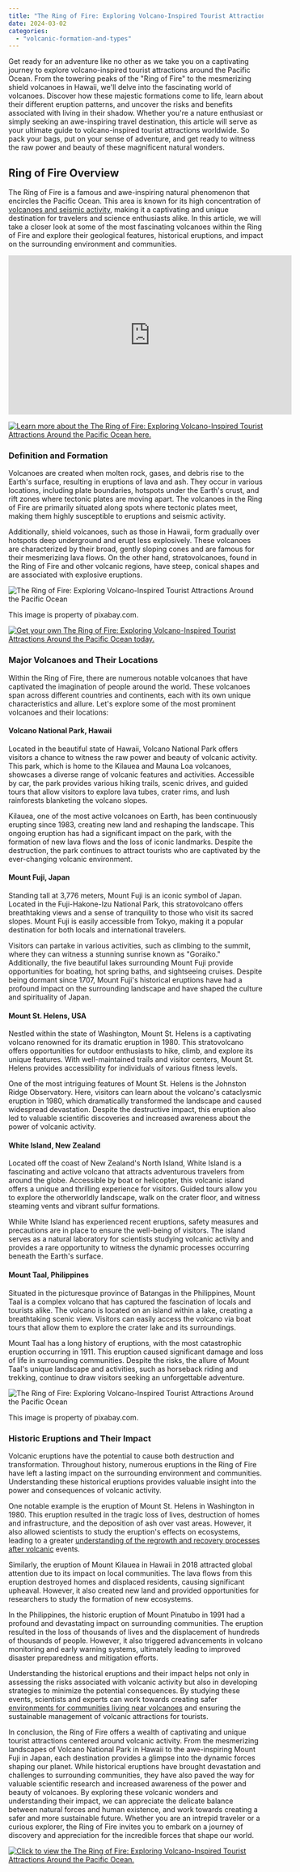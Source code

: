 ```yaml
---
title: "The Ring of Fire: Exploring Volcano-Inspired Tourist Attractions Around the Pacific Ocean"
date: 2024-03-02
categories: 
  - "volcanic-formation-and-types"
---
```


Get ready for an adventure like no other as we take you on a captivating journey to explore volcano-inspired tourist attractions around the Pacific Ocean. From the towering peaks of the "Ring of Fire" to the mesmerizing shield volcanoes in Hawaii, we'll delve into the fascinating world of volcanoes. Discover how these majestic formations come to life, learn about their different eruption patterns, and uncover the risks and benefits associated with living in their shadow. Whether you're a nature enthusiast or simply seeking an awe-inspiring travel destination, this article will serve as your ultimate guide to volcano-inspired tourist attractions worldwide. So pack your bags, put on your sense of adventure, and get ready to witness the raw power and beauty of these magnificent natural wonders.

## Ring of Fire Overview

The Ring of Fire is a famous and awe-inspiring natural phenomenon that encircles the Pacific Ocean. This area is known for its high concentration of [volcanoes and seismic activity](https://magmamatters.com/the-art-and-science-of-volcano-monitoring/ "The Art and Science of Volcano Monitoring"), making it a captivating and unique destination for travelers and science enthusiasts alike. In this article, we will take a closer look at some of the most fascinating volcanoes within the Ring of Fire and explore their geological features, historical eruptions, and impact on the surrounding environment and communities.

<iframe width="560" height="315" src="https://www.youtube.com/embed/Vu6t3e4oqrE" frameborder="0" allow="accelerometer; autoplay; encrypted-media; gyroscope; picture-in-picture" allowfullscreen></iframe>

  

[![Learn more about the The Ring of Fire: Exploring Volcano-Inspired Tourist Attractions Around the Pacific Ocean here.](images/visit-official-website-blue-grey-3.png "Learn more about the The Ring of Fire: Exploring Volcano-Inspired Tourist Attractions Around the Pacific Ocean here.")](https://www.hawaiitours.com/?ref=poolboy17 "Learn more about the The Ring of Fire: Exploring Volcano-Inspired Tourist Attractions Around the Pacific Ocean here.")

### Definition and Formation

Volcanoes are created when molten rock, gases, and debris rise to the Earth's surface, resulting in eruptions of lava and ash. They occur in various locations, including plate boundaries, hotspots under the Earth's crust, and rift zones where tectonic plates are moving apart. The volcanoes in the Ring of Fire are primarily situated along spots where tectonic plates meet, making them highly susceptible to eruptions and seismic activity.

Additionally, shield volcanoes, such as those in Hawaii, form gradually over hotspots deep underground and erupt less explosively. These volcanoes are characterized by their broad, gently sloping cones and are famous for their mesmerizing lava flows. On the other hand, stratovolcanoes, found in the Ring of Fire and other volcanic regions, have steep, conical shapes and are associated with explosive eruptions.

![The Ring of Fire: Exploring Volcano-Inspired Tourist Attractions Around the Pacific Ocean](images/the-ring-of-fire-exploring-volcano-inspired-tourist-attractions-around-the-pacific-ocean-1024x606.jpg "The Ring of Fire: Exploring Volcano-Inspired Tourist Attractions Around the Pacific Ocean")

This image is property of pixabay.com.

[![Get your own The Ring of Fire: Exploring Volcano-Inspired Tourist Attractions Around the Pacific Ocean today.](images/visit-official-website-red-9.png "Get your own The Ring of Fire: Exploring Volcano-Inspired Tourist Attractions Around the Pacific Ocean today.")](https://www.hawaiitours.com/?ref=poolboy17 "Get your own The Ring of Fire: Exploring Volcano-Inspired Tourist Attractions Around the Pacific Ocean today.")

### Major Volcanoes and Their Locations

Within the Ring of Fire, there are numerous notable volcanoes that have captivated the imagination of people around the world. These volcanoes span across different countries and continents, each with its own unique characteristics and allure. Let's explore some of the most prominent volcanoes and their locations:

#### Volcano National Park, Hawaii

Located in the beautiful state of Hawaii, Volcano National Park offers visitors a chance to witness the raw power and beauty of volcanic activity. This park, which is home to the Kilauea and Mauna Loa volcanoes, showcases a diverse range of volcanic features and activities. Accessible by car, the park provides various hiking trails, scenic drives, and guided tours that allow visitors to explore lava tubes, crater rims, and lush rainforests blanketing the volcano slopes.

Kilauea, one of the most active volcanoes on Earth, has been continuously erupting since 1983, creating new land and reshaping the landscape. This ongoing eruption has had a significant impact on the park, with the formation of new lava flows and the loss of iconic landmarks. Despite the destruction, the park continues to attract tourists who are captivated by the ever-changing volcanic environment.

#### Mount Fuji, Japan

Standing tall at 3,776 meters, Mount Fuji is an iconic symbol of Japan. Located in the Fuji-Hakone-Izu National Park, this stratovolcano offers breathtaking views and a sense of tranquility to those who visit its sacred slopes. Mount Fuji is easily accessible from Tokyo, making it a popular destination for both locals and international travelers.

Visitors can partake in various activities, such as climbing to the summit, where they can witness a stunning sunrise known as "Goraiko." Additionally, the five beautiful lakes surrounding Mount Fuji provide opportunities for boating, hot spring baths, and sightseeing cruises. Despite being dormant since 1707, Mount Fuji's historical eruptions have had a profound impact on the surrounding landscape and have shaped the culture and spirituality of Japan.

#### Mount St. Helens, USA

Nestled within the state of Washington, Mount St. Helens is a captivating volcano renowned for its dramatic eruption in 1980. This stratovolcano offers opportunities for outdoor enthusiasts to hike, climb, and explore its unique features. With well-maintained trails and visitor centers, Mount St. Helens provides accessibility for individuals of various fitness levels.

One of the most intriguing features of Mount St. Helens is the Johnston Ridge Observatory. Here, visitors can learn about the volcano's cataclysmic eruption in 1980, which dramatically transformed the landscape and caused widespread devastation. Despite the destructive impact, this eruption also led to valuable scientific discoveries and increased awareness about the power of volcanic activity.

#### White Island, New Zealand

Located off the coast of New Zealand's North Island, White Island is a fascinating and active volcano that attracts adventurous travelers from around the globe. Accessible by boat or helicopter, this volcanic island offers a unique and thrilling experience for visitors. Guided tours allow you to explore the otherworldly landscape, walk on the crater floor, and witness steaming vents and vibrant sulfur formations.

While White Island has experienced recent eruptions, safety measures and precautions are in place to ensure the well-being of visitors. The island serves as a natural laboratory for scientists studying volcanic activity and provides a rare opportunity to witness the dynamic processes occurring beneath the Earth's surface.

#### Mount Taal, Philippines

Situated in the picturesque province of Batangas in the Philippines, Mount Taal is a complex volcano that has captured the fascination of locals and tourists alike. The volcano is located on an island within a lake, creating a breathtaking scenic view. Visitors can easily access the volcano via boat tours that allow them to explore the crater lake and its surroundings.

Mount Taal has a long history of eruptions, with the most catastrophic eruption occurring in 1911. This eruption caused significant damage and loss of life in surrounding communities. Despite the risks, the allure of Mount Taal's unique landscape and activities, such as horseback riding and trekking, continue to draw visitors seeking an unforgettable adventure.

![The Ring of Fire: Exploring Volcano-Inspired Tourist Attractions Around the Pacific Ocean](images/the-ring-of-fire-exploring-volcano-inspired-tourist-attractions-around-the-pacific-ocean-1-1024x682.jpg "The Ring of Fire: Exploring Volcano-Inspired Tourist Attractions Around the Pacific Ocean")

This image is property of pixabay.com.

### Historic Eruptions and Their Impact

Volcanic eruptions have the potential to cause both destruction and transformation. Throughout history, numerous eruptions in the Ring of Fire have left a lasting impact on the surrounding environment and communities. Understanding these historical eruptions provides valuable insight into the power and consequences of volcanic activity.

One notable example is the eruption of Mount St. Helens in Washington in 1980. This eruption resulted in the tragic loss of lives, destruction of homes and infrastructure, and the deposition of ash over vast areas. However, it also allowed scientists to study the eruption's effects on ecosystems, leading to a greater [understanding of the regrowth and recovery processes after volcanic](https://magmamatters.com/understanding-volcanic-formation-a-comprehensive-guide/ "Understanding Volcanic Formation: A Comprehensive Guide") events.

Similarly, the eruption of Mount Kilauea in Hawaii in 2018 attracted global attention due to its impact on local communities. The lava flows from this eruption destroyed homes and displaced residents, causing significant upheaval. However, it also created new land and provided opportunities for researchers to study the formation of new ecosystems.

In the Philippines, the historic eruption of Mount Pinatubo in 1991 had a profound and devastating impact on surrounding communities. The eruption resulted in the loss of thousands of lives and the displacement of hundreds of thousands of people. However, it also triggered advancements in volcano monitoring and early warning systems, ultimately leading to improved disaster preparedness and mitigation efforts.

Understanding the historical eruptions and their impact helps not only in assessing the risks associated with volcanic activity but also in developing strategies to minimize the potential consequences. By studying these events, scientists and experts can work towards creating safer [environments for communities living near volcanoes](https://magmamatters.com/geothermal-energy-and-its-volcanic-origins/ "Geothermal Energy and Its Volcanic Origins") and ensuring the sustainable management of volcanic attractions for tourists.

In conclusion, the Ring of Fire offers a wealth of captivating and unique tourist attractions centered around volcanic activity. From the mesmerizing landscapes of Volcano National Park in Hawaii to the awe-inspiring Mount Fuji in Japan, each destination provides a glimpse into the dynamic forces shaping our planet. While historical eruptions have brought devastation and challenges to surrounding communities, they have also paved the way for valuable scientific research and increased awareness of the power and beauty of volcanoes. By exploring these volcanic wonders and understanding their impact, we can appreciate the delicate balance between natural forces and human existence, and work towards creating a safer and more sustainable future. Whether you are an intrepid traveler or a curious explorer, the Ring of Fire invites you to embark on a journey of discovery and appreciation for the incredible forces that shape our world.

[![Click to view the The Ring of Fire: Exploring Volcano-Inspired Tourist Attractions Around the Pacific Ocean.](images/visit-official-website-cyan-17-43.png "Click to view the The Ring of Fire: Exploring Volcano-Inspired Tourist Attractions Around the Pacific Ocean.")](https://www.hawaiitours.com/?ref=poolboy17 "Click to view the The Ring of Fire: Exploring Volcano-Inspired Tourist Attractions Around the Pacific Ocean.")
